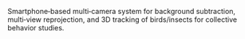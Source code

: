 Smartphone‑based multi‑camera system for background subtraction, multi‑view reprojection, and 3D tracking of birds/insects for collective behavior studies.
